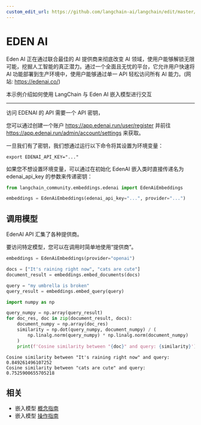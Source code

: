 ```yaml
---
custom_edit_url: https://github.com/langchain-ai/langchain/edit/master/docs/docs/integrations/text_embedding/edenai.ipynb
---
```


# EDEN AI

Eden AI 正在通过联合最佳的 AI 提供商来彻底改变 AI 领域，使用户能够解锁无限可能，挖掘人工智能的真正潜力。通过一个全面且无忧的平台，它允许用户快速将 AI 功能部署到生产环境中，使用户能够通过单一 API 轻松访问所有 AI 能力。(网站: https://edenai.co/)

本示例介绍如何使用 LangChain 与 Eden AI 嵌入模型进行交互

-----------------------------------------------------------------------------------


访问 EDENAI 的 API 需要一个 API 密钥，

您可以通过创建一个账户 https://app.edenai.run/user/register 并前往 https://app.edenai.run/admin/account/settings 来获取。

一旦我们有了密钥，我们想通过运行以下命令将其设置为环境变量：

```shell
export EDENAI_API_KEY="..."
```


如果您不想设置环境变量，可以通过在初始化 EdenAI 嵌入类时直接传递名为 edenai_api_key 的参数来传递密钥：

```python
from langchain_community.embeddings.edenai import EdenAiEmbeddings
```


```python
embeddings = EdenAiEmbeddings(edenai_api_key="...", provider="...")
```

## 调用模型


EdenAI API 汇集了各种提供商。

要访问特定模型，您可以在调用时简单地使用“提供商”。

```python
embeddings = EdenAiEmbeddings(provider="openai")
```

```python
docs = ["It's raining right now", "cats are cute"]
document_result = embeddings.embed_documents(docs)
```

```python
query = "my umbrella is broken"
query_result = embeddings.embed_query(query)
```

```python
import numpy as np

query_numpy = np.array(query_result)
for doc_res, doc in zip(document_result, docs):
    document_numpy = np.array(doc_res)
    similarity = np.dot(query_numpy, document_numpy) / (
        np.linalg.norm(query_numpy) * np.linalg.norm(document_numpy)
    )
    print(f'Cosine similarity between "{doc}" and query: {similarity}')
```
```output
Cosine similarity between "It's raining right now" and query: 0.849261496107252
Cosine similarity between "cats are cute" and query: 0.7525900655705218
```

## 相关

- 嵌入模型 [概念指南](/docs/concepts/#embedding-models)
- 嵌入模型 [操作指南](/docs/how_to/#embedding-models)